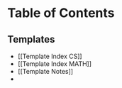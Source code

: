 # Table of Contents

## Templates
- [[Template Index CS]]
- [[Template Index MATH]]
- [[Template Notes]]
- 